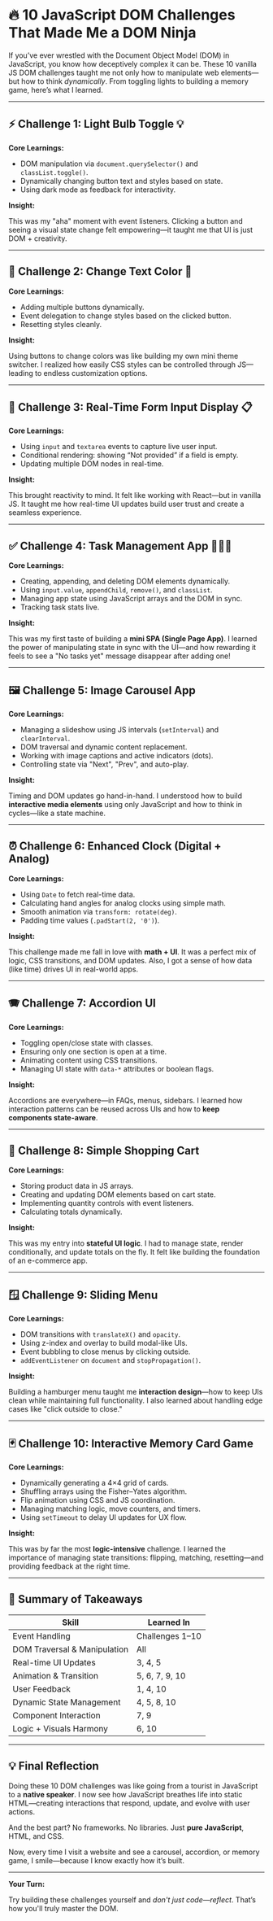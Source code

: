 # 🔥 10 JavaScript DOM Challenges That Made Me a DOM Ninja

If you’ve ever wrestled with the Document Object Model (DOM) in JavaScript, you know how deceptively complex it can be. These 10 vanilla JS DOM challenges taught me not only how to manipulate web elements—but how to think *dynamically*. From toggling lights to building a memory game, here’s what I learned.

---

## ⚡ Challenge 1: Light Bulb Toggle 💡

**Core Learnings:**

- DOM manipulation via `document.querySelector()` and `classList.toggle()`.
- Dynamically changing button text and styles based on state.
- Using dark mode as feedback for interactivity.

**Insight:**

This was my "aha" moment with event listeners. Clicking a button and seeing a visual state change felt empowering—it taught me that UI is just DOM + creativity.

---

## 🎨 Challenge 2: Change Text Color 🦎

**Core Learnings:**

- Adding multiple buttons dynamically.
- Event delegation to change styles based on the clicked button.
- Resetting styles cleanly.

**Insight:**

Using buttons to change colors was like building my own mini theme switcher. I realized how easily CSS styles can be controlled through JS—leading to endless customization options.

---

## 🧾 Challenge 3: Real-Time Form Input Display 📋

**Core Learnings:**

- Using `input` and `textarea` events to capture live user input.
- Conditional rendering: showing “Not provided” if a field is empty.
- Updating multiple DOM nodes in real-time.

**Insight:**

This brought reactivity to mind. It felt like working with React—but in vanilla JS. It taught me how real-time UI updates build user trust and create a seamless experience.

---

## ✅ Challenge 4: Task Management App 🧏🏻‍♂️

**Core Learnings:**

- Creating, appending, and deleting DOM elements dynamically.
- Using `input.value`, `appendChild`, `remove()`, and `classList`.
- Managing app state using JavaScript arrays and the DOM in sync.
- Tracking task stats live.

**Insight:**

This was my first taste of building a **mini SPA (Single Page App)**. I learned the power of manipulating state in sync with the UI—and how rewarding it feels to see a "No tasks yet" message disappear after adding one!

---

## 🖼️ Challenge 5: Image Carousel App

**Core Learnings:**

- Managing a slideshow using JS intervals (`setInterval`) and `clearInterval`.
- DOM traversal and dynamic content replacement.
- Working with image captions and active indicators (dots).
- Controlling state via "Next", "Prev", and auto-play.

**Insight:**

Timing and DOM updates go hand-in-hand. I understood how to build **interactive media elements** using only JavaScript and how to think in cycles—like a state machine.

---

## ⏰ Challenge 6: Enhanced Clock (Digital + Analog)

**Core Learnings:**

- Using `Date` to fetch real-time data.
- Calculating hand angles for analog clocks using simple math.
- Smooth animation via `transform: rotate(deg)`.
- Padding time values (`.padStart(2, '0')`).

**Insight:**

This challenge made me fall in love with **math + UI**. It was a perfect mix of logic, CSS transitions, and DOM updates. Also, I got a sense of how data (like time) drives UI in real-world apps.

---

## 🪗 Challenge 7: Accordion UI

**Core Learnings:**

- Toggling open/close state with classes.
- Ensuring only one section is open at a time.
- Animating content using CSS transitions.
- Managing UI state with `data-*` attributes or boolean flags.

**Insight:**

Accordions are everywhere—in FAQs, menus, sidebars. I learned how interaction patterns can be reused across UIs and how to **keep components state-aware**.

---

## 🛒 Challenge 8: Simple Shopping Cart

**Core Learnings:**

- Storing product data in JS arrays.
- Creating and updating DOM elements based on cart state.
- Implementing quantity controls with event listeners.
- Calculating totals dynamically.

**Insight:**

This was my entry into **stateful UI logic**. I had to manage state, render conditionally, and update totals on the fly. It felt like building the foundation of an e-commerce app.

---

## 🪟 Challenge 9: Sliding Menu

**Core Learnings:**

- DOM transitions with `translateX()` and `opacity`.
- Using z-index and overlay to build modal-like UIs.
- Event bubbling to close menus by clicking outside.
- `addEventListener` on `document` and `stopPropagation()`.

**Insight:**

Building a hamburger menu taught me **interaction design**—how to keep UIs clean while maintaining full functionality. I also learned about handling edge cases like "click outside to close."

---

## 🃏 Challenge 10: Interactive Memory Card Game

**Core Learnings:**

- Dynamically generating a 4×4 grid of cards.
- Shuffling arrays using the Fisher–Yates algorithm.
- Flip animation using CSS and JS coordination.
- Managing matching logic, move counters, and timers.
- Using `setTimeout` to delay UI updates for UX flow.

**Insight:**

This was by far the most **logic-intensive** challenge. I learned the importance of managing state transitions: flipping, matching, resetting—and providing feedback at the right time.

---

## 🌱 Summary of Takeaways

| Skill | Learned In |
| --- | --- |
| Event Handling | Challenges 1–10 |
| DOM Traversal & Manipulation | All |
| Real-time UI Updates | 3, 4, 5 |
| Animation & Transition | 5, 6, 7, 9, 10 |
| User Feedback | 1, 4, 10 |
| Dynamic State Management | 4, 5, 8, 10 |
| Component Interaction | 7, 9 |
| Logic + Visuals Harmony | 6, 10 |

---

## 💡 Final Reflection

Doing these 10 DOM challenges was like going from a tourist in JavaScript to a **native speaker**. I now see how JavaScript breathes life into static HTML—creating interactions that respond, update, and evolve with user actions.

And the best part? No frameworks. No libraries. Just **pure JavaScript**, HTML, and CSS.

Now, every time I visit a website and see a carousel, accordion, or memory game, I smile—because I know exactly how it’s built.

---

**Your Turn:**

Try building these challenges yourself and *don't just code—reflect*. That’s how you'll truly master the DOM.